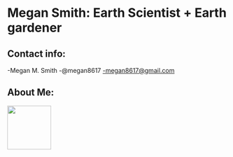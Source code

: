 # Megan Smith: Earth Scientist + Earth gardener

## Contact info: ##
-Megan M. Smith
-@megan8617
-megan8617@gmail.com

## About Me: ##

<img src="https://github.com/megan8617/megan8617.github.io/assets/108903377/440877c1-77d9-4224-8378-9f7d423f8a2" width="100">
